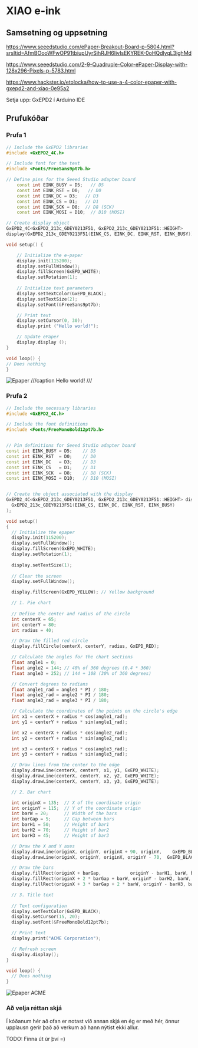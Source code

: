 # XIAO e-ink

## Samsetning og uppsetning

https://www.seeedstudio.com/ePaper-Breakout-Board-p-5804.html?srsltid=AfmBOooWFwOP91tbiupUyrSihRJH6IivIsEKYREK-0oHQdlyqL3ighMd

https://www.seeedstudio.com/2-9-Quadruple-Color-ePaper-Display-with-128x296-Pixels-p-5783.html

https://www.hackster.io/etolocka/how-to-use-a-4-color-epaper-with-gxepd2-and-xiao-0e95a2

Setja upp: GxEPD2 í Arduino IDE

## Prufukóðar

### Prufa 1

```c++
// Include the GxEPD2 libraries
#include <GxEPD2_4C.h>

// Include font for the text
#include <Fonts/FreeSans9pt7b.h>

// Define pins for the Seeed Studio adapter board
    const int EINK_BUSY = D5;   // D5
    const int EINK_RST = D0;   // D0
    const int EINK_DC = D3;   // D3
    const int EINK_CS = D1;   // D1
    const int EINK_SCK = D8;  // D8 (SCK)
    const int EINK_MOSI = D10;  // D10 (MOSI)

// Create display object
GxEPD2_4C<GxEPD2_213c_GDEY0213F51, GxEPD2_213c_GDEY0213F51::HEIGHT>
display(GxEPD2_213c_GDEY0213F51(EINK_CS, EINK_DC, EINK_RST, EINK_BUSY));

void setup() {

    // Initialize the e-paper
    display.init(115200);
    display.setFullWindow();
    display.fillScreen(GxEPD_WHITE);
    display.setRotation(1);
    
    // Initialize text parameters
    display.setTextColor(GxEPD_BLACK);
    display.setTextSize(2);
    display.setFont(&FreeSans9pt7b);

    // Print text
    display.setCursor(0, 30);
    display.print ("Hello world!");

    // Update ePaper
    display.display ();
}

void loop() {
// Does nothing
}
```

![Epaper](../assets/img/eink/hello.jpg)
///caption
Hello world!
///

### Prufa 2

```c++
// Include the necessary libraries
#include <GxEPD2_4C.h>

// Include the font definitions
#include <Fonts/FreeMonoBold12pt7b.h>


// Pin definitions for Seeed Studio adapter board
const int EINK_BUSY = D5;    // D5
const int EINK_RST  = D0;    // D0
const int EINK_DC   = D3;    // D3
const int EINK_CS   = D1;    // D1
const int EINK_SCK  = D8;    // D8 (SCK)
const int EINK_MOSI = D10;   // D10 (MOSI)


// Create the object associated with the display
GxEPD2_4C<GxEPD2_213c_GDEY0213F51, GxEPD2_213c_GDEY0213F51::HEIGHT> display(
  GxEPD2_213c_GDEY0213F51(EINK_CS, EINK_DC, EINK_RST, EINK_BUSY)
);

void setup() 
{
  // Initialize the epaper
  display.init(115200);
  display.setFullWindow();
  display.fillScreen(GxEPD_WHITE);
  display.setRotation(1);
  
  display.setTextSize(1);
  
  // Clear the screen
  display.setFullWindow();

  display.fillScreen(GxEPD_YELLOW); // Yellow background

  // 1. Pie chart
    
  // Define the center and radius of the circle
  int centerX = 65;
  int centerY = 80;
  int radius = 40; 

  // Draw the filled red circle
  display.fillCircle(centerX, centerY, radius, GxEPD_RED);

  // Calculate the angles for the chart sections
  float angle1 = 0;
  float angle2 = 144; // 40% of 360 degrees (0.4 * 360)
  float angle3 = 252; // 144 + 108 (30% of 360 degrees)

  // Convert degrees to radians
  float angle1_rad = angle1 * PI / 180;
  float angle2_rad = angle2 * PI / 180;
  float angle3_rad = angle3 * PI / 180;

  // Calculate the coordinates of the points on the circle's edge
  int x1 = centerX + radius * cos(angle1_rad);
  int y1 = centerY + radius * sin(angle1_rad);

  int x2 = centerX + radius * cos(angle2_rad);
  int y2 = centerY + radius * sin(angle2_rad);

  int x3 = centerX + radius * cos(angle3_rad);
  int y3 = centerY + radius * sin(angle3_rad);

  // Draw lines from the center to the edge
  display.drawLine(centerX, centerY, x1, y1, GxEPD_WHITE);
  display.drawLine(centerX, centerY, x2, y2, GxEPD_WHITE);
  display.drawLine(centerX, centerY, x3, y3, GxEPD_WHITE);

  // 2. Bar chart

  int originX = 135;  // X of the coordinate origin
  int originY = 115;  // Y of the coordinate origin
  int barW = 20;      // Width of the bars
  int barGap = 5;     // Gap between bars
  int barH1 = 50;     // Height of bar1
  int barH2 = 70;     // Height of bar2
  int barH3 = 45;     // Height of bar3

  // Draw the X and Y axes
  display.drawLine(originX, originY, originX + 90, originY,    GxEPD_BLACK);
  display.drawLine(originX, originY, originX, originY - 70,  GxEPD_BLACK);

  // Draw the bars
  display.fillRect(originX + barGap,           originY - barH1, barW, barH1, GxEPD_RED);
  display.fillRect(originX + 2 * barGap + barW, originY - barH2, barW, barH2, GxEPD_RED);
  display.fillRect(originX + 3 * barGap + 2 * barW, originY - barH3, barW, barH3, GxEPD_RED);

  // 3. Title text
    
  // Text configuration
  display.setTextColor(GxEPD_BLACK);
  display.setCursor(15, 20);
  display.setFont(&FreeMonoBold12pt7b); 

  // Print text
  display.print("ACME Corporation");

  // Refresh screen
  display.display();
}

void loop() {
  // Does nothing
}
```

![Epaper](../assets/img/eink/acme.jpg)
ACME

### Að velja réttan skjá

Í kóðanum hér að ofan er notast við annan skjá en ég er með hér, önnur upplausn gerir það að verkum að hann nýtist ekki allur. 

TODO: Finna út úr því =)